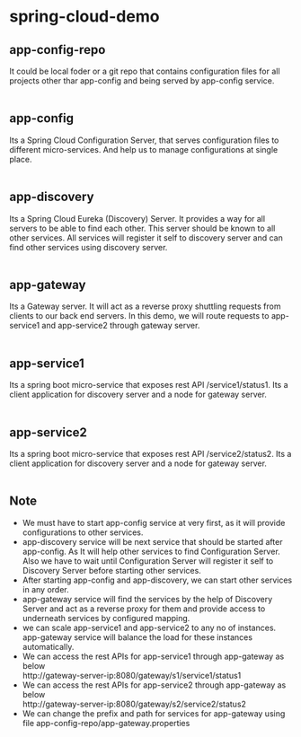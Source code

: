 # spring-cloud-demo


## app-config-repo 
   It could be local foder or a git repo that contains configuration files for all projects other thar app-config and being served by app-config service.<br/><br/>
    
    
## app-config
   Its a  Spring Cloud Configuration Server, that serves configuration files to different micro-services. And help us to manage configurations at single place.<br/><br/>
    
    
## app-discovery
   Its a Spring Cloud Eureka (Discovery) Server. It provides a way for all servers to be able to find each other. This server should be known to all other services. All services will register it self to discovery server and can find other services using discovery server.<br/><br/>
    
    
## app-gateway
   Its a Gateway server. It will act as a reverse proxy shuttling requests from clients to our back end servers. In this demo, we will route requests to app-service1 and app-service2 through gateway server.<br/><br/>
    
    
## app-service1
   Its a spring boot micro-service that exposes rest API /service1/status1. Its a client application for discovery server and a node for gateway server.<br/><br/>
    
    
## app-service2
   Its a spring boot micro-service that exposes rest API /service2/status2. Its a client application for discovery server and a node for gateway server.<br/><br/>


## Note
  * We must have to start app-config service at very first, as it will provide configurations to other services.
  * app-discovery service will be next service that should be started after app-config. As It will help other services to find Configuration Server. Also we have to wait until Configuration Server will register it self to Discovery Server before starting other services.
  * After starting app-config and app-discovery, we can start other services in any order.
  * app-gateway service will find the services by the help of Discovery Server and act as a reverse proxy for them and provide access to underneath services by configured mapping.
  * we can scale app-service1 and app-service2 to any no of instances. app-gateway service will balance the load for these instances automatically.
  * We can access the rest APIs for app-service1 through app-gateway as below<br/>
        http://gateway-server-ip:8080/gateway/s1/service1/status1
  * We can access the rest APIs for app-service2 through app-gateway as below<br/>
        http://gateway-server-ip:8080/gateway/s2/service2/status2
  * We can change the prefix and path for services for app-gateway using file app-config-repo/app-gateway.properties
